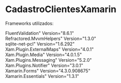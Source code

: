 # CadastroClientesXamarin

Frameworks utilizados: 

FluentValidation" Version="8.6.1" <br />
Refractored.MvvmHelpers" Version="1.3.0" <br />
sqlite-net-pcl" Version="1.6.292" <br />
Xam.Plugin.ExternalMaps" Version="4.0.1" <br />
Xam.Plugin.Media" Version="4.0.1.5" <br />
Xam.Plugins.Messaging" Version="5.2.0" <br />
Xam.Plugins.Notifier" Version="3.0.1" <br />
Xamarin.Forms" Version="4.3.0.908675" <br />
Xamarin.Essentials" Version="1.3.1"
